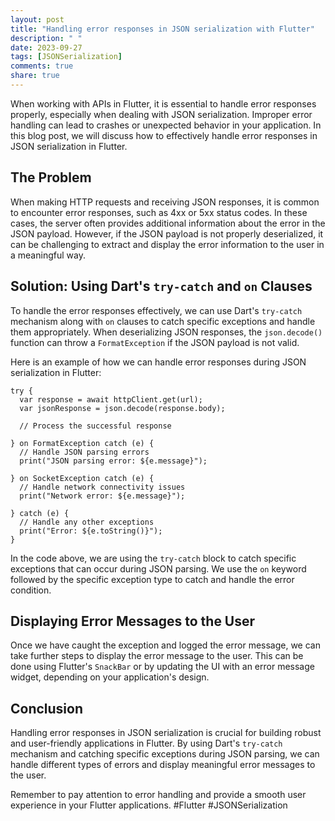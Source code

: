 ```yaml
---
layout: post
title: "Handling error responses in JSON serialization with Flutter"
description: " "
date: 2023-09-27
tags: [JSONSerialization]
comments: true
share: true
---
```


When working with APIs in Flutter, it is essential to handle error responses properly, especially when dealing with JSON serialization. Improper error handling can lead to crashes or unexpected behavior in your application. In this blog post, we will discuss how to effectively handle error responses in JSON serialization in Flutter.

## The Problem

When making HTTP requests and receiving JSON responses, it is common to encounter error responses, such as 4xx or 5xx status codes. In these cases, the server often provides additional information about the error in the JSON payload. However, if the JSON payload is not properly deserialized, it can be challenging to extract and display the error information to the user in a meaningful way.

## Solution: Using Dart's `try-catch` and `on` Clauses

To handle the error responses effectively, we can use Dart's `try-catch` mechanism along with `on` clauses to catch specific exceptions and handle them appropriately. When deserializing JSON responses, the `json.decode()` function can throw a `FormatException` if the JSON payload is not valid.

Here is an example of how we can handle error responses during JSON serialization in Flutter:

```
try {
  var response = await httpClient.get(url);
  var jsonResponse = json.decode(response.body);
  
  // Process the successful response
  
} on FormatException catch (e) {
  // Handle JSON parsing errors
  print("JSON parsing error: ${e.message}");
  
} on SocketException catch (e) {
  // Handle network connectivity issues
  print("Network error: ${e.message}");
  
} catch (e) {
  // Handle any other exceptions
  print("Error: ${e.toString()}");
}
```

In the code above, we are using the `try-catch` block to catch specific exceptions that can occur during JSON parsing. We use the `on` keyword followed by the specific exception type to catch and handle the error condition.

## Displaying Error Messages to the User

Once we have caught the exception and logged the error message, we can take further steps to display the error message to the user. This can be done using Flutter's `SnackBar` or by updating the UI with an error message widget, depending on your application's design.

## Conclusion

Handling error responses in JSON serialization is crucial for building robust and user-friendly applications in Flutter. By using Dart's `try-catch` mechanism and catching specific exceptions during JSON parsing, we can handle different types of errors and display meaningful error messages to the user.

Remember to pay attention to error handling and provide a smooth user experience in your Flutter applications. #Flutter #JSONSerialization